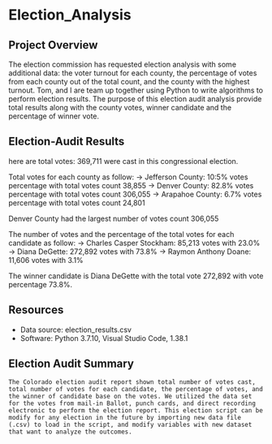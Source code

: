 # Election_Analysis

## Project Overview
The election commission has requested election analysis with some additional data: the voter turnout for each county, the percentage of votes from each county out of the total count, and the county with the highest turnout. Tom, and I are team up together using Python to write algorithms to perform election results. The purpose of this election audit analysis provide total results along with the county votes, winner candidate and the percentage of winner vote.

## Election-Audit Results
here are total votes: 369,711 were cast in this congressional election.

Total votes for each county as follow:
-> Jefferson County: 10:5% votes percentage with total votes count 38,855 
-> Denver County: 82.8% votes percentage with total votes count 306,055
-> Arapahoe County: 6.7% votes percentage with total votes count 24,801

Denver County had the largest number of votes count 306,055 

The number of votes and the percentage of the total votes for each candidate as follow:
-> Charles Casper Stockham: 85,213 votes with 23.0%
-> Diana DeGette: 272,892 votes with 73.8%
-> Raymon Anthony Doane: 11,606 votes with 3.1%

The winner candidate is Diana DeGette with the total vote 272,892 with vote percentage 73.8%.	

## Resources
- Data source: election_results.csv
- Software: Python 3.7.10, Visual Studio Code, 1.38.1

## Election Audit Summary
	The Colorado election audit report shown total number of votes cast, total number of votes for each candidate, the percentage of votes, and the winner of candidate base on the votes. We utilized the data set for the votes from mail-in Ballot, punch cards, and direct recording electronic to perform the election report. This election script can be modify for any election in the future by importing new data file (.csv) to load in the script, and modify variables with new dataset that want to analyze the outcomes.


